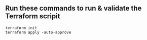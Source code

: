 ## Run these commands to run & validate the Terraform scripit

```
terraform init
terraform apply -auto-approve
```
